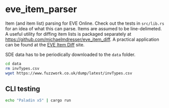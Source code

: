 # eve_item_parser
Item (and item list) parsing for EVE Online. Check out the tests in `src/lib.rs`
for an idea of what this can parse. Items are assumed to be line-delimeted. A
useful utility for diffing item lists is packaged separately at
https://github.com/michaelmdresser/eve_item_diff. A practical application can be
found at the [EVE Item Diff](https://michaeldresser.io/eve-item-diff.html) site.

SDE data has to be periodically downloaded to the `data` folder.

``` sh
cd data
rm invTypes.csv
wget https://www.fuzzwork.co.uk/dump/latest/invTypes.csv
```

## CLI testing

``` sh
echo "Paladin x5" | cargo run
```
